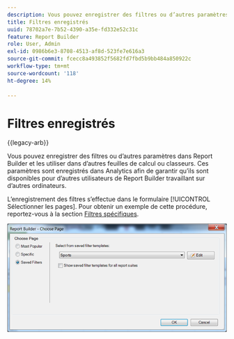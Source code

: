 ```yaml
---
description: Vous pouvez enregistrer des filtres ou d’autres paramètres dans Report Builder et les utiliser dans d’autres feuilles de calcul ou classeurs. Ces paramètres sont enregistrés dans Analytics afin de garantir qu’ils sont disponibles pour d’autres utilisateurs de Report Builder travaillant sur d’autres ordinateurs.
title: Filtres enregistrés
uuid: 78702a7e-7b52-4390-a35e-fd332e52c31c
feature: Report Builder
role: User, Admin
exl-id: 0986b6e3-8708-4513-af8d-523fe7e616a3
source-git-commit: fcecc8a493852f5682fd7fbd5b9bb484a850922c
workflow-type: tm+mt
source-wordcount: '118'
ht-degree: 14%

---
```


# Filtres enregistrés

{{legacy-arb}}

Vous pouvez enregistrer des filtres ou d’autres paramètres dans Report Builder et les utiliser dans d’autres feuilles de calcul ou classeurs. Ces paramètres sont enregistrés dans Analytics afin de garantir qu’ils sont disponibles pour d’autres utilisateurs de Report Builder travaillant sur d’autres ordinateurs.

L’enregistrement des filtres s’effectue dans le formulaire [!UICONTROL Sélectionner les pages]. Pour obtenir un exemple de cette procédure, reportez-vous à la section [Filtres spécifiques](/help/analyze/legacy-report-builder/layout/c-filter-dimensions/t-specific-filters.md).

![Capture d’écran du formulaire Sélectionner les options de page pour les pages Filtres les plus populaires, spécifiques et enregistrés.](assets/choose_page_saved.png)
